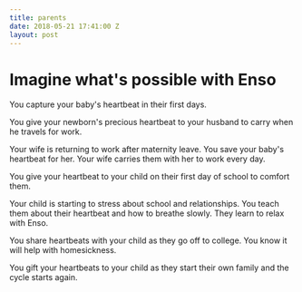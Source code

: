 ```yaml
---
title: parents
date: 2018-05-21 17:41:00 Z
layout: post
---
```


# Imagine what's possible with Enso 

You capture your baby's heartbeat in their first days. 

You give your newborn's precious heartbeat to your husband to carry when he travels for work.

Your wife is returning to work after maternity leave. You save your baby's heartbeat for her. Your wife carries them with her to work every day. 

You give your heartbeat to your child on their first day of school to comfort them. 

Your child is starting to stress about school and relationships. You teach them about their heartbeat and how to breathe slowly. They learn to relax with Enso. 

You share heartbeats with your child as they go off to college. You know it will help with homesickness. 

You gift your heartbeats to your child as they start their own family and the cycle starts again.